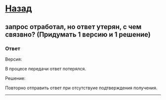 # [Назад](/L2/L2_.md)

## запрос отработал, но ответ утерян, с чем связвно? (Придумать 1 версию и 1 решение)

### Ответ

Версия:

В процесе передачи ответ потерялся.

Решение:

Повторно отправить ответ при отсутствуие подтверждения получения.

-----------------------------------------------
